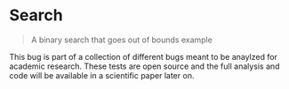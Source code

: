 # Search
> A binary search that goes out of bounds example 

This bug is part of a collection of different bugs meant to be anaylzed for academic research. 
These tests are open source and the full analysis and code will be available in a scientific paper later on.
